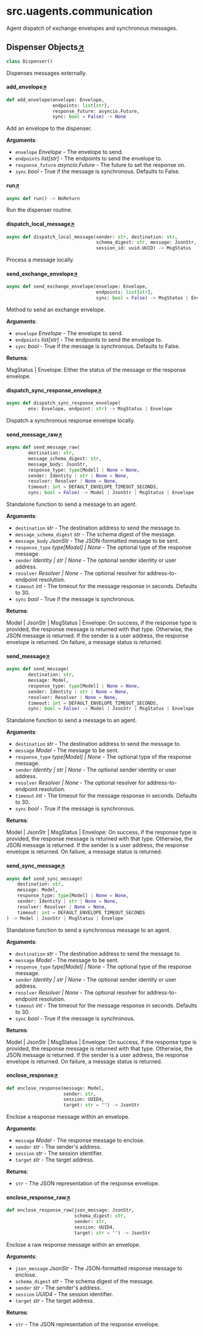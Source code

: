 

# src.uagents.communication

Agent dispatch of exchange envelopes and synchronous messages.



## Dispenser Objects[↗](https://github.com/fetchai/uAgents/blob/main/python/src/uagents/communication.py#L29)

```python
class Dispenser()
```

Dispenses messages externally.



#### add_envelope[↗](https://github.com/fetchai/uAgents/blob/main/python/src/uagents/communication.py#L38)
```python
def add_envelope(envelope: Envelope,
                 endpoints: list[str],
                 response_future: asyncio.Future,
                 sync: bool = False) -> None
```

Add an envelope to the dispenser.

**Arguments**:

- `envelope` _Envelope_ - The envelope to send.
- `endpoints` _list[str]_ - The endpoints to send the envelope to.
- `response_future` _asyncio.Future_ - The future to set the response on.
- `sync` _bool_ - True if the message is synchronous. Defaults to False.



#### run[↗](https://github.com/fetchai/uAgents/blob/main/python/src/uagents/communication.py#L56)
```python
async def run() -> NoReturn
```

Run the dispenser routine.



#### dispatch_local_message[↗](https://github.com/fetchai/uAgents/blob/main/python/src/uagents/communication.py#L77)
```python
async def dispatch_local_message(sender: str, destination: str,
                                 schema_digest: str, message: JsonStr,
                                 session_id: uuid.UUID) -> MsgStatus
```

Process a message locally.



#### send_exchange_envelope[↗](https://github.com/fetchai/uAgents/blob/main/python/src/uagents/communication.py#L101)
```python
async def send_exchange_envelope(envelope: Envelope,
                                 endpoints: list[str],
                                 sync: bool = False) -> MsgStatus | Envelope
```

Method to send an exchange envelope.

**Arguments**:

- `envelope` _Envelope_ - The envelope to send.
- `endpoints` _list[str]_ - The endpoints to send the envelope to.
- `sync` _bool_ - True if the message is synchronous. Defaults to False.
  

**Returns**:

  MsgStatus | Envelope: Either the status of the message or the response envelope.



#### dispatch_sync_response_envelope[↗](https://github.com/fetchai/uAgents/blob/main/python/src/uagents/communication.py#L168)
```python
async def dispatch_sync_response_envelope(
        env: Envelope, endpoint: str) -> MsgStatus | Envelope
```

Dispatch a synchronous response envelope locally.



#### send_message_raw[↗](https://github.com/fetchai/uAgents/blob/main/python/src/uagents/communication.py#L190)
```python
async def send_message_raw(
        destination: str,
        message_schema_digest: str,
        message_body: JsonStr,
        response_type: type[Model] | None = None,
        sender: Identity | str | None = None,
        resolver: Resolver | None = None,
        timeout: int = DEFAULT_ENVELOPE_TIMEOUT_SECONDS,
        sync: bool = False) -> Model | JsonStr | MsgStatus | Envelope
```

Standalone function to send a message to an agent.

**Arguments**:

- `destination` _str_ - The destination address to send the message to.
- `message_schema_digest` _str_ - The schema digest of the message.
- `message_body` _JsonStr_ - The JSON-formatted message to be sent.
- `response_type` _type[Model] | None_ - The optional type of the response message.
- `sender` _Identity | str | None_ - The optional sender identity or user address.
- `resolver` _Resolver | None_ - The optional resolver for address-to-endpoint resolution.
- `timeout` _int_ - The timeout for the message response in seconds. Defaults to 30.
- `sync` _bool_ - True if the message is synchronous.
  

**Returns**:

  Model | JsonStr | MsgStatus | Envelope: On success, if the response type is provided,
  the response message is returned with that type. Otherwise, the JSON message is returned.
  If the sender is a user address, the response envelope is returned.
  On failure, a message status is returned.



#### send_message[↗](https://github.com/fetchai/uAgents/blob/main/python/src/uagents/communication.py#L269)
```python
async def send_message(
        destination: str,
        message: Model,
        response_type: type[Model] | None = None,
        sender: Identity | str | None = None,
        resolver: Resolver | None = None,
        timeout: int = DEFAULT_ENVELOPE_TIMEOUT_SECONDS,
        sync: bool = False) -> Model | JsonStr | MsgStatus | Envelope
```

Standalone function to send a message to an agent.

**Arguments**:

- `destination` _str_ - The destination address to send the message to.
- `message` _Model_ - The message to be sent.
- `response_type` _type[Model] | None_ - The optional type of the response message.
- `sender` _Identity | str | None_ - The optional sender identity or user address.
- `resolver` _Resolver | None_ - The optional resolver for address-to-endpoint resolution.
- `timeout` _int_ - The timeout for the message response in seconds. Defaults to 30.
- `sync` _bool_ - True if the message is synchronous.
  

**Returns**:

  Model | JsonStr | MsgStatus | Envelope: On success, if the response type is provided,
  the response message is returned with that type. Otherwise, the JSON message is returned.
  If the sender is a user address, the response envelope is returned.
  On failure, a message status is returned.



#### send_sync_message[↗](https://github.com/fetchai/uAgents/blob/main/python/src/uagents/communication.py#L308)
```python
async def send_sync_message(
    destination: str,
    message: Model,
    response_type: type[Model] | None = None,
    sender: Identity | str | None = None,
    resolver: Resolver | None = None,
    timeout: int = DEFAULT_ENVELOPE_TIMEOUT_SECONDS
) -> Model | JsonStr | MsgStatus | Envelope
```

Standalone function to send a synchronous message to an agent.

**Arguments**:

- `destination` _str_ - The destination address to send the message to.
- `message` _Model_ - The message to be sent.
- `response_type` _type[Model] | None_ - The optional type of the response message.
- `sender` _Identity | str | None_ - The optional sender identity or user address.
- `resolver` _Resolver | None_ - The optional resolver for address-to-endpoint resolution.
- `timeout` _int_ - The timeout for the message response in seconds. Defaults to 30.
- `sync` _bool_ - True if the message is synchronous.
  

**Returns**:

  Model | JsonStr | MsgStatus | Envelope: On success, if the response type is provided,
  the response message is returned with that type. Otherwise, the JSON message is returned.
  If the sender is a user address, the response envelope is returned.
  On failure, a message status is returned.



#### enclose_response[↗](https://github.com/fetchai/uAgents/blob/main/python/src/uagents/communication.py#L345)
```python
def enclose_response(message: Model,
                     sender: str,
                     session: UUID4,
                     target: str = "") -> JsonStr
```

Enclose a response message within an envelope.

**Arguments**:

- `message` _Model_ - The response message to enclose.
- `sender` _str_ - The sender's address.
- `session` _str_ - The session identifier.
- `target` _str_ - The target address.
  

**Returns**:

- `str` - The JSON representation of the response envelope.



#### enclose_response_raw[↗](https://github.com/fetchai/uAgents/blob/main/python/src/uagents/communication.py#L370)
```python
def enclose_response_raw(json_message: JsonStr,
                         schema_digest: str,
                         sender: str,
                         session: UUID4,
                         target: str = "") -> JsonStr
```

Enclose a raw response message within an envelope.

**Arguments**:

- `json_message` _JsonStr_ - The JSON-formatted response message to enclose.
- `schema_digest` _str_ - The schema digest of the message.
- `sender` _str_ - The sender's address.
- `session` _UUID4_ - The session identifier.
- `target` _str_ - The target address.
  

**Returns**:

- `str` - The JSON representation of the response envelope.

